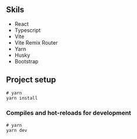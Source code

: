 #

## Skils

- React
- Typescript
- Vite
- Vite Remix Router
- Yarn
- Husky
- Bootstrap

## Project setup

```
# yarn
yarn install
```

### Compiles and hot-reloads for development

```
# yarn
yarn dev
```
